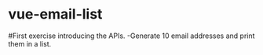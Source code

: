 # vue-email-list

#First exercise introducing the APIs.
-Generate 10 email addresses and print them in a list.
